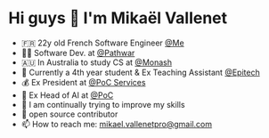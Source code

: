 # Hi guys 👋  I'm Mikaël Vallenet

- 🇫🇷 22y old French Software Engineer [@Me](https://mikatech.me/) 
- 🏴‍☠️ Software Dev. at [@Pathwar](https://github.com/pathwar/)
- 🇦🇺 In Australia to study CS at [@Monash](https://www.monash.edu/)
- 🔭 Currently a 4th year student & Ex Teaching Assistant [@Epitech](https://www.epitech.eu/)
- 💰 Ex President at [@PoC Services](https://www.poc-innovation.fr/)
- 🤖 Ex Head of AI at [@PoC](https://www.poc-innovation.fr/)
- 🌱 I am continually trying to improve my skills
- 👯 open source contributor
- 📫 How to reach me: mikael.vallenetpro@gmail.com

